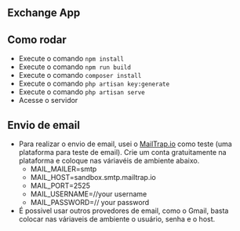 ## Exchange App

## Como rodar

- Execute o comando `npm install`
- Execute o comando `npm run build`  
- Execute o comando `composer install`
- Execute o comando `php artisan key:generate`
- Execute o comando `php artisan serve`
- Acesse o servidor 

## Envio de email

- Para realizar o envio de email, usei o [MailTrap.io](https://mailtrap.io/home) como teste (uma plataforma para teste de email). Crie um conta gratuitamente na plataforma e coloque nas váriavéis de ambiente abaixo.
    - MAIL_MAILER=smtp
    - MAIL_HOST=sandbox.smtp.mailtrap.io
    - MAIL_PORT=2525
    - MAIL_USERNAME=//your username
    - MAIL_PASSWORD=// your password
- É possivel usar outros provedores de email, como o Gmail, basta colocar nas váriaveis de ambiente o usuário, senha e o host.
